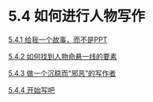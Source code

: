 # 5.4 如何进行人物写作

[5.4.1 给我一个故事，而不是PPT](/5.4.1-ppt.html)

[5.4.2 如何找到人物命悬一线的要素](/521-如何深入介绍一个技术点.md)

[5.4.3 做一个沉稳而“邪恶”的写作者](/5.4/5.4.3.md)

[5.4.4 开始写吧](/5.4/5.4.4.md)

